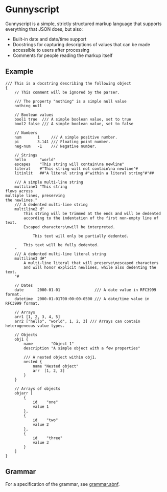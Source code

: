 # Gunnyscript

Gunnyscript is a simple, strictly structured markup language that supports
everything that JSON does, but also:

- Built-in date and date/time support
- Docstrings for capturing descriptions of values that can be made accessible
  to users after processing
- Comments for people reading the markup itself

## Example

```
/// This is a docstring describing the following object
{
    // This comment will be ignored by the parser.

    /// The property "nothing" is a simple null value
    nothing null

    // Boolean values
    bool1 true  /// A simple boolean value, set to true
    bool2 false /// A simple boolean value, set to false

    // Numbers
    num       1     /// A simple positive number.
    pi        3.141 /// Floating point number.
    neg-num   -1    /// Negative number.

    // Strings
    hello      "world"
    escapes    "This string will contain\na newline"
    literal    #"This string will not contain\na newline"#
    litinlit   ##"A literal string #"within a literal string"#"##

    /// A simple multi-line string
    multiline1 "This string
flows across
multiple lines, preserving
the newlines."
    /// A dedented multi-line string
    multiline2 d"
        This string will be trimmed at the ends and will be dedented
        according to the indentation of the first non-empty line of text.
        Escaped characters\nwill be interpreted.

            This text will only be partially dedented.

        This text will be fully dedented.
    "
    /// A dedented multi-line literal string
    multiline3 d#"
        A multi-line literal that will preserve\nescaped characters
        and will honor explicit newlines, while also dedenting the text.
    "#

    // Dates
    date      2000-01-01               /// A date value in RFC3999 format.
    datetime  2000-01-01T00:00:00-0500 /// A date/time value in RFC3999 format.

    // Arrays
    arr1 [1, 2, 3, 4, 5]
    arr2 ["hello", "world", 1, 2, 3] /// Arrays can contain heterogeneous value types.

    // Objects
    obj1 {
        name        "Object 1"
        description "A simple object with a few properties"

        /// A nested object within obj1.
        nested {
            name "Nested object"
            arr  [1, 2, 3]
        }
    }

    // Arrays of objects
    objarr [
        {
            id    "one"
            value 1
        },
        {
            id    "two"
            value 2
        },
        {
            id    "three"
            value 3
        }
    ]
}
```

## Grammar

For a specification of the grammar, see [grammar.abnf](./grammar.abnf).

